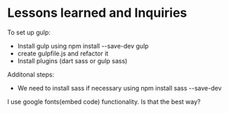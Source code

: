 # Lessons learned and Inquiries

To set up gulp:

- Install gulp using npm install --save-dev gulp
- create gulpfile.js and refactor it
- Install plugins (dart sass or gulp sass)

Additonal steps: 
- We need to install sass if necessary using npm install sass --save-dev

I use google fonts(embed code) functionality. Is that the best way?
 